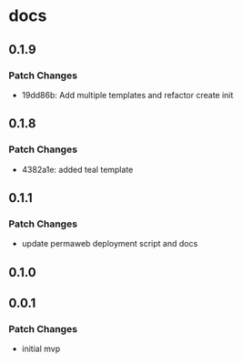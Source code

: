# docs

## 0.1.9

### Patch Changes

- 19dd86b: Add multiple templates and refactor create init

## 0.1.8

### Patch Changes

- 4382a1e: added teal template

## 0.1.1

### Patch Changes

- update permaweb deployment script and docs

## 0.1.0

## 0.0.1

### Patch Changes

- initial mvp
